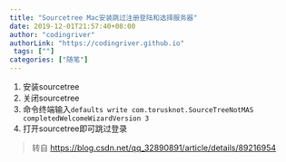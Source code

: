 ```yaml
---
title: "Sourcetree Mac安装跳过注册登陆和选择服务器"
date: 2019-12-01T21:57:40+08:00
author: "codingriver"
authorLink: "https://codingriver.github.io"
 tags: [""]
categories: ["随笔"]
---
```


<!--more-->

1. 安装sourcetree
2. 关闭sourcetree
3. 命令终端输入```defaults write com.torusknot.SourceTreeNotMAS completedWelcomeWizardVersion 3```
4. 打开sourcetree即可跳过登录

>转自 https://blog.csdn.net/qq_32890891/article/details/89216954
>